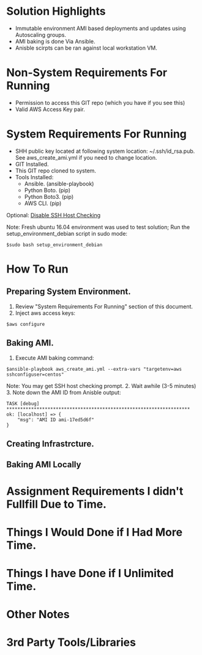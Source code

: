 # Solution Highlights

* Immutable environment AMI based deployments and updates using Autoscaling groups. 
* AMI baking is done Via Ansible.
* Anisble scirpts can be ran against local workstation VM.

# Non-System Requirements For Running

* Permission to access this GIT repo (which you have if you see this)
* Valid AWS Access Key pair.

# System Requirements For Running

* SHH public key located at following system location: ~/.ssh/id_rsa.pub. See aws_create_ami.yml if you need to change location.
* GIT Installed. 
* This GIT repo cloned to system.
* Tools Installed:
  * Ansible. (ansible-playbook)
  * Python Boto. (pip)
  * Python Boto3. (pip)
  * AWS CLI. (pip)
  
Optional:
[Disable SSH Host Checking](http://bencane.com/2013/07/22/ssh-disable-host-checking-for-scripts-automation/)

Note: Fresh ubuntu 16.04 environment was used to test solution; Run the setup_environment_debian script in sudo mode:
```
$sudo bash setup_environment_debian
```

# How To Run

## Preparing System Environment.
1. Review "System Requirements For Running" section of this document.
2. Inject aws access keys:
```
$aws configure
```

## Baking AMI.

1. Execute AMI baking command:

```
$ansible-playbook aws_create_ami.yml --extra-vars "targetenv=aws sshconfiguser=centos"
```
Note: You may get SSH host checking prompt.
2. Wait awhile (3-5 minutes)
3. Note down the AMI ID from Anisble output:

```
TASK [debug] *******************************************************************
ok: [localhost] => {
    "msg": "AMI ID ami-17ed5d6f"
}
```

## Creating Infrastrcture.



## Baking AMI Locally

# Assignment Requirements I didn't Fullfill Due to Time.



# Things I Would Done if I Had More Time.

# Things I have Done if I Unlimited Time.

# Other Notes

# 3rd Party Tools/Libraries

